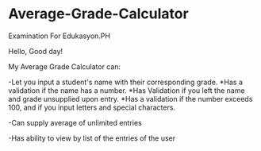 # Average-Grade-Calculator
Examination For Edukasyon.PH

Hello, Good day!

My Average Grade Calculator can:

-Let you input a student's name with their corresponding grade.
  *Has a validation if the name has a number.
  *Has Validation if you left the name and grade unsupplied upon entry.
  *Has a validation if the number exceeds 100, and if you input letters and special characters.
  
-Can supply average of unlimited entries

-Has ability to view by list of the entries of the user



